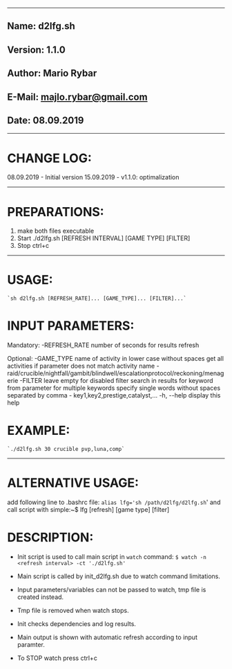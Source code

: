-------------------------------------------------------------------------------------
## Name:         d2lfg.sh                   
## Version:      1.1.0                       
## Author:       Mario Rybar                   
## E-Mail:       majlo.rybar@gmail.com         
## Date:         08.09.2019
-------------------------------------------------------------------------------------
# CHANGE LOG:
  08.09.2019 - Initial version
  15.09.2019 - v1.1.0: optimalization
  
-------------------------------------------------------------------------------------
# PREPARATIONS:
  1. make both files executable
  2. Start ./d2lfg.sh [REFRESH INTERVAL] [GAME TYPE] [FILTER]
  3. Stop ctrl+c
  
-------------------------------------------------------------------------------------
# USAGE:
    `sh d2lfg.sh [REFRESH_RATE]... [GAME_TYPE]... [FILTER]...`

# INPUT PARAMETERS:
 Mandatory:
   -REFRESH_RATE     number of seconds for results refresh

 Optional:
   -GAME_TYPE        name of activity in lower case without spaces
                     get all activities if parameter does not match activity name
                      - raid/crucible/nightfall/gambit/blindwell/escalationprotocol/reckoning/menagerie
   -FILTER           leave empty for disabled filter
                     search in results for keyword from parameter
                     for multiple keywords specify single words without spaces separated by comma
                      - key1,key2,prestige,catalyst,...
   -h, --help        display this help

# EXAMPLE:
    `./d2lfg.sh 30 crucible pvp,luna,comp`

-------------------------------------------------------------------------------------
# ALTERNATIVE USAGE:
   add following line to .bashrc file:
    `alias lfg='sh /path/d2lfg/d2lfg.sh`'
   and call script with simple:~$ lfg [refresh] [game type] [filter]

# DESCRIPTION:
  - Init script is used to call main script in `watch` command:
     `$ watch -n <refresh interval> -ct './d2lfg.sh'`

  - Main script is called by init_d2lfg.sh due to watch command limitations.
  - Input parameters/variables can not be passed to watch, tmp file is created instead.
  - Tmp file is removed when watch stops.
  - Init checks dependencies and log results.
  - Main output is shown with automatic refresh according to input paramter.
  - To STOP watch press ctrl+c
